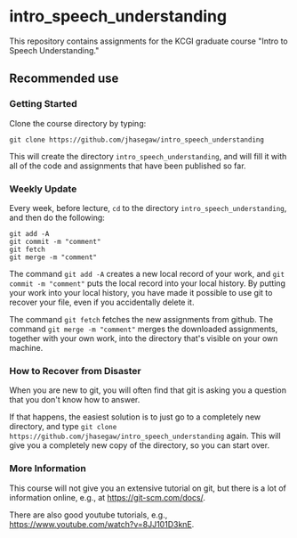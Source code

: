# intro_speech_understanding

This repository contains assignments for the KCGI graduate course
"Intro to Speech Understanding."

## Recommended use

### Getting Started

Clone the course directory by typing:

```
git clone https://github.com/jhasegaw/intro_speech_understanding
```

This will create the directory `intro_speech_understanding`, and will
fill it with all of the code and assignments that have been published so far.

### Weekly Update

Every week, before lecture, `cd` to the directory
`intro_speech_understanding`, and then do the following:

```
git add -A
git commit -m "comment"
git fetch
git merge -m "comment"
```

The command `git add -A` creates a new local record of your work, and
`git commit -m "comment"` puts the local record into your local
history.  By putting your work into your local history, you have made
it possible to use git to recover your file, even if you accidentally
delete it.

The command `git fetch` fetches the new assignments from github.  The
command `git merge -m "comment"` merges the downloaded assignments,
together with your own work, into the directory that's visible on your
own machine.

### How to Recover from Disaster

When you are new to git, you will often find that git is asking you a
question that you don't know how to answer.

If that happens, the easiest solution is to just go to a completely
new directory, and type `git clone
https://github.com/jhasegaw/intro_speech_understanding` again.  This
will give you a completely new copy of the directory, so you can start over.

### More Information

This course will not give you an extensive tutorial on git, but there
is a lot of information online, e.g., at <a
href="https://git-scm.com/docs/">https://git-scm.com/docs/</a>.

There are also good youtube tutorials, e.g., <a
href="https://www.youtube.com/watch?v=8JJ101D3knE">https://www.youtube.com/watch?v=8JJ101D3knE</a>.


